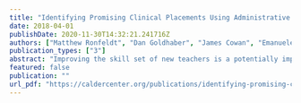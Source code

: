 ```yaml
---
title: "Identifying Promising Clinical Placements Using Administrative Data: Preliminary Results from ISTI Placement Initiative Pilot"
date: 2018-04-01
publishDate: 2020-11-30T14:32:21.241716Z
authors: ["Matthew Ronfeldt", "Dan Goldhaber", "James Cowan", "Emanuele Bardelli", "Joy Johnson", "Christopher Daniel Tien"]
publication_types: ["3"]
abstract: "Improving the skill set of new teachers is a potentially important policy lever to increase student achievement. There are, however, doubts about the extent to which teacher education programs contribute to the development of teachers’ skills. In this paper, we describe findings from an experiment designed to test whether one aspect of teacher education – the assignment of teacher candidates to student teaching internships – has a causal impact on the type of coaching they receive and their feelings of preparedness to teach. Specifically, we use administrative data on potential student teaching placements to predict those placements more likely to be promising, and then we randomly assign teacher candidates from one large program from Tennessee into either more promising (high index) or less promising (low index) internships. Based on data from a post-student teaching survey, we find consistently strong evidence of large effects of being assigned to high versus low index placements, particularly in terms of teacher candidates’ perceptions of the quality of instruction of their cooperating teachers and the quantity and quality of the coaching that they received. And while not as large or consistently significant, we also found that teacher candidates in high versus low placements are more likely to report better working conditions in their placement schools, higher quality collaboration among teachers, more opportunities to learn to teach, and feeling better prepared to teach. Our findings provide evidence that teacher education can have a causal effect on the development of teacher candidates and it offers practical implications for programs and districts about how to use administrative data to inform internship placement decisions."
featured: false
publication: ""
url_pdf: "https://caldercenter.org/publications/identifying-promising-clinical-placements-using-administrative-data-preliminary-results"
---
```


